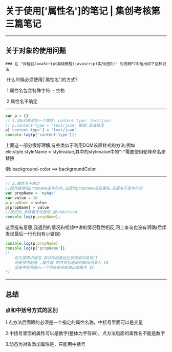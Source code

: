 # 关于使用['属性名']的笔记 | 集创考核第三篇笔记

---



## 关于对象的使用问题

	### 在 "尚硅谷JavaScript高级教程(javascript实战进阶)" 的视频P7中给出如下这种说法

​        什么时候必须使用['属性名']的方式?

​            1.属性名包含特殊字符: - 空格

​            2.属性名不确定

---

```javascript
var p = {}
// 1.给p对象添加一个属性: content-type: text/json
// p.content-type = 'text/json' 报错:语法错误
p['content-type'] = 'text/json'
console.log(p['content-type']);
```



上面这一部分很好理解,有些类似于利用DOM设置样式的方法;例如ele.style.styleName = stylevalue,其中的stylevalue中的"-"需要使用驼峰命名来替换

例:	background-color	   ==>	backgroundColor

---

```javascript
// 2.属性名不确定       
//因为属性名propname是字符串,这里的propname是变量名,变量名不是字符串
var propName = 'myAge'
var value = 18
p.propName = value 
p[propName] = value 		
//灰色的,意味着无法使用,报undefined
console.log(p.propName);
```

这里挺有意思,我遇到的情况和视频中讲的情况截然相反,网上查询也没有明确(后续发现最后一行代码有小错误)

```javascript
console.log(p.propName)
console.log(p['propName'])
/*
	前文使用中括号,故打印结果也应该使用中括号[]
	但是使用前者 .属性值 的方式也能得到输出结果为 18 
	后者中括号输入一个字符串也能输出结果为 18
*/
```

---

## 总结

### 点和中括号方式的区别

 1.点方法后面跟的必须是一个指定的属性名称，中括号里面可以是变量

 2.中括号里面的属性可以是数字(整体为字符串)，点方法后面的属性名不能是数字

 3.动态为对象添加属性是，只能用中括号